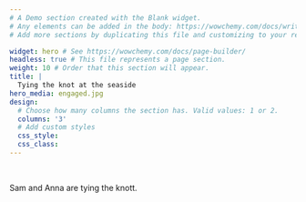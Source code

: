 ```yaml
---
# A Demo section created with the Blank widget.
# Any elements can be added in the body: https://wowchemy.com/docs/writing-markdown-latex/
# Add more sections by duplicating this file and customizing to your requirements.

widget: hero # See https://wowchemy.com/docs/page-builder/
headless: true # This file represents a page section.
weight: 10 # Order that this section will appear.
title: |
  Tying the knot at the seaside 
hero_media: engaged.jpg
design:
  # Choose how many columns the section has. Valid values: 1 or 2.
  columns: '3'
  # Add custom styles
  css_style:
  css_class:
---
```


<br>

Sam and Anna are tying the knott.

